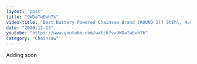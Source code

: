 ```yaml
---
layout: "post"
title: "9WDaTwEwhTk"
video-title: "Best Battery Powered Chainsaw Brand (ROUND 2)? Stihl, Husqvarna, Echo, Oregon, DeWalt"
date: "2020-12-13"
youtube: "https://www.youtube.com/watch?v=9WDaTwEwhTk"
category: "Chainsaw"
---
```

<div class="space-y-1"><p class="text-gray-400">Adding soon</p></div>